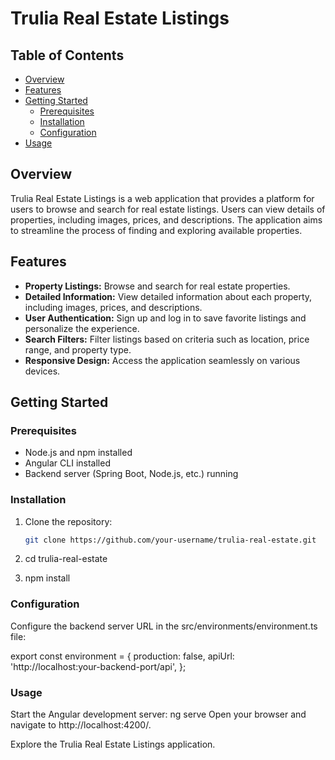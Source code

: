 # Trulia Real Estate Listings

## Table of Contents

- [Overview](#overview)
- [Features](#features)
- [Getting Started](#getting-started)
  - [Prerequisites](#prerequisites)
  - [Installation](#installation)
  - [Configuration](#configuration)
- [Usage](#usage)

## Overview

Trulia Real Estate Listings is a web application that provides a platform for users to browse and search for real estate listings. Users can view details of properties, including images, prices, and descriptions. The application aims to streamline the process of finding and exploring available properties.

## Features

- **Property Listings:** Browse and search for real estate properties.
- **Detailed Information:** View detailed information about each property, including images, prices, and descriptions.
- **User Authentication:** Sign up and log in to save favorite listings and personalize the experience.
- **Search Filters:** Filter listings based on criteria such as location, price range, and property type.
- **Responsive Design:** Access the application seamlessly on various devices.

## Getting Started

### Prerequisites

- Node.js and npm installed
- Angular CLI installed
- Backend server (Spring Boot, Node.js, etc.) running

### Installation

1. Clone the repository:

   ```bash
   git clone https://github.com/your-username/trulia-real-estate.git
   
2. cd trulia-real-estate
3. npm install

### Configuration
Configure the backend server URL in the src/environments/environment.ts file:

export const environment = {
  production: false,
  apiUrl: 'http://localhost:your-backend-port/api',
};

### Usage

Start the Angular development server:
ng serve
Open your browser and navigate to http://localhost:4200/.

Explore the Trulia Real Estate Listings application.

